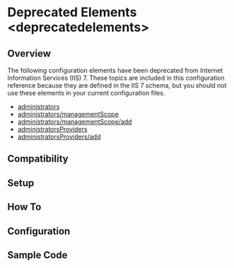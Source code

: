 Deprecated Elements &lt;deprecatedelements&gt;
====================
<a id="001"></a>
## Overview

The following configuration elements have been deprecated from Internet Information Services (IIS) 7. These topics are included in this configuration reference because they are defined in the IIS 7 schema, but you should not use these elements in your current configuration files.

- [administrators](/administrators/index.md)
- [administrators/managementScope](/administrators/managementscope.md)
- [administrators/managementScope/add](/administrators/managementscope/add.md)
- [administratorsProviders](/administratorsproviders.md)
- [administratorsProviders/add](/administratorsproviders/add.md)

<a id="002"></a>
## Compatibility

<a id="003"></a>
## Setup

<a id="004"></a>
## How To

<a id="005"></a>
## Configuration

<a id="006"></a>
## Sample Code